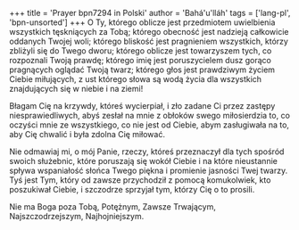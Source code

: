 +++
title = 'Prayer bpn7294 in Polski'
author = 'Bahá'u'lláh'
tags = ['lang-pl', 'bpn-unsorted']
+++
O Ty, którego oblicze jest przedmiotem uwielbienia wszystkich tęskniących za Tobą; którego obecność jest nadzieją całkowicie oddanych Twojej woli; którego bliskość jest pragnieniem wszystkich, którzy zbliżyli się do Twego dworu; którego oblicze jest towarzyszem tych, co rozpoznali Twoją prawdę; którego imię jest poruszycielem dusz gorąco pragnących oglądać Twoją twarz; którego głos jest prawdziwym życiem Ciebie miłujących, z ust którego słowa są wodą życia dla wszystkich znajdujących się w niebie i na ziemi!
   
Błagam Cię na krzywdy, któreś wycierpiał, i zło zadane Ci przez zastępy niesprawiedliwych, abyś zesłał na mnie z obłoków swego miłosierdzia to, co oczyści mnie ze wszystkiego, co nie jest od Ciebie, abym zasługiwała na to, aby Cię chwalić i była zdolna Cię miłować.
   
Nie odmawiaj mi, o mój Panie, rzeczy, któreś przeznaczył dla tych spośród swoich służebnic, które poruszają się wokół Ciebie i na które nieustannie spływa wspaniałość słońca Twego piękna i promienie jasności Twej twarzy. Tyś jest Tym, który od zawsze przychodził z pomocą komukolwiek, kto poszukiwał Ciebie, i szczodrze sprzyjał tym, którzy Cię o to prosili.
   
Nie ma Boga poza Tobą, Potężnym, Zawsze Trwającym, Najszczodrzejszym, Najhojniejszym.
